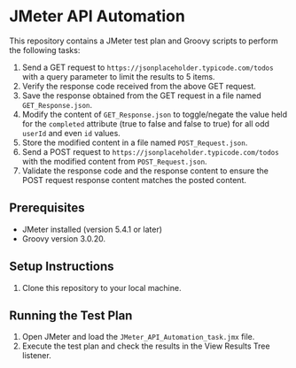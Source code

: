  
# JMeter API Automation
This repository contains a JMeter test plan and Groovy scripts to perform the following tasks:
1. Send a GET request to `https://jsonplaceholder.typicode.com/todos` with a query parameter to limit the results to 5 items.
2. Verify the response code received from the above GET request.
3. Save the response obtained from the GET request in a file named `GET_Response.json`.
4. Modify the content of `GET_Response.json` to toggle/negate the value held for the `completed` attribute (true to false and false to true) for all odd `userId` and even `id` values.
5. Store the modified content in a file named `POST_Request.json`.
6. Send a POST request to `https://jsonplaceholder.typicode.com/todos` with the modified content from `POST_Request.json`.
7. Validate the response code and the response content to ensure the POST request response content matches the posted content.

## Prerequisites
- JMeter installed (version 5.4.1 or later)
- Groovy version 3.0.20.

## Setup Instructions
1. Clone this repository to your local machine.

## Running the Test Plan
1. Open JMeter and load the `JMeter_API_Automation_task.jmx` file.
2. Execute the test plan and check the results in the View Results Tree listener.

